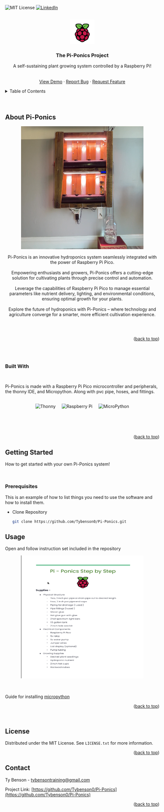 <!-- Improved compatibility of back to top link: See: https://github.com/othneildrew/Best-README-Template/pull/73 -->
<a name="readme-top"></a>
<!--
*** Thanks for checking out the Best-README-Template. If you have a suggestion
*** that would make this better, please fork the repo and create a pull request
*** or simply open an issue with the tag "enhancement".
*** Don't forget to give the project a star!
*** Thanks again! Now go create something AMAZING! :D
-->



<!-- PROJECT SHIELDS -->
<!--
*** I'm using markdown "reference style" links for readability.
*** Reference links are enclosed in brackets [ ] instead of parentheses ( ).
*** See the bottom of this document for the declaration of the reference variables
*** for contributors-url, forks-url, etc. This is an optional, concise syntax you may use.
*** https://www.markdownguide.org/basic-syntax/#reference-style-links
-->
  ![MIT License][license-shield]
  [![LinkedIn][linkedin-shield]][linkedin-url]




<!-- PROJECT LOGO -->
<br />
<div align="center">
    <img src="images/pi-removebg-preview.png" alt="Pi-image" width="80" height="80">

  <h3 align="center">The Pi-Ponics Project</h3>

  <p align="center">
    A self-sustaining plant growing system controlled by a Raspberry Pi!
    <br />
    <br />
    <br />
    <a href="#">View Demo</a>
    ·
    <a href="https://github.com/Tybenson0/Pi-Ponics/issues">Report Bug</a>
    ·
    <a href="https://github.com/Tybenson0/Pi-Ponics/pulls">Request Feature</a>
  </p>
</div>



<!-- TABLE OF CONTENTS -->
<details>
  <summary>Table of Contents</summary>
  <ol>
    <li>
      <a href="#about-the-project">About The Pi-Ponics</a>
      <ul>
        <li><a href="#built-with">Built With</a></li>
      </ul>
    </li>
    <li>
      <a href="#getting-started">Getting Started</a>
      <ul>
        <li><a href="#prerequisites">Prerequisites</a></li>
      </ul>
    </li>
    <li><a href="#usage">Usage</a></li>
    <li><a href="#license">License</a></li>
    <li><a href="#contact">Contact</a></li>
  </ol>
</details>

<br />
<br />



<!-- ABOUT THE PROJECT -->
## About Pi-Ponics
<div align="center">
<img src="images/Screenshot at 2024-01-08 14-47-46.png" alt="Pi-image" width="400" height="400" >
</div>
<p align="center"> Pi-Ponics is an innovative hydroponics system seamlessly integrated with the power of Raspberry Pi Pico. 
   <br />
     <br />
  Empowering enthusiasts and growers, Pi-Ponics offers a cutting-edge solution for cultivating plants through precise control and automation. 
   <br />
   <br />
  Leverage the capabilities of Raspberry Pi Pico to manage essential parameters like nutrient delivery, lighting, and environmental conditions, ensuring optimal growth for your plants. 
   <br />
   <br />
  Explore the future of hydroponics with Pi-Ponics – where technology and agriculture converge for a smarter, more efficient cultivation experience.</p>
   <br />
    <br />

<p align="right">(<a href="#readme-top">back to top</a>)</p>
<br />
<br />



### Built With
<br />

Pi-Ponics is made with a Raspberry Pi Pico microcontroller and peripherals, the thonny IDE, and Micropython. Along with pvc pipe, hoses, and fittings.
<br />
<br />

<div align="center">
  <img src="https://img.shields.io/badge/Thonny-IDE-red?style=for-the-badge&logo=python" alt="Thonny"> 
  &nbsp;&nbsp;&nbsp;
  <img src="https://img.shields.io/badge/Raspberry%20Pi-Compute%20Module-critical?style=for-the-badge&logo=Raspberry-Pi" alt="Raspberry Pi">
  &nbsp;&nbsp;&nbsp;
  <img src="https://img.shields.io/badge/MicroPython-Supported-blue?style=for-the-badge&logo=micropython" alt="MicroPython">
</div>
<br />
<br />
<br />
<br />


<p align="right">(<a href="#readme-top">back to top</a>)</p>



<!-- GETTING STARTED -->
## Getting Started

How to get started with your own Pi-Ponics system!

<br />

### Prerequisites

This is an example of how to list things you need to use the software and how to install them.
* Clone Repository
  ```sh
  git clone https://github.com/Tybenson0/Pi-Ponics.git
  ```




<!-- USAGE EXAMPLES -->
## Usage

Open and follow instruction set included in the repository

<div align="center">
<img src="images/Screenshot at 2024-01-08 15-05-07.png" alt="Pi-image" width="400" height="400" >
    </a>
</div>
<br />
<br />

Guide for installing <a href="https://www.raspberrypi.com/documentation/microcontrollers/micropython.html">micropython</a>


<p align="right">(<a href="#readme-top">back to top</a>)</p>




<br />

<!-- LICENSE -->
## License

Distributed under the MIT License. See `LICENSE.txt` for more information.

<p align="right">(<a href="#readme-top">back to top</a>)</p>



<!-- CONTACT -->
## Contact

Ty Benson -  tybensontraining@gmail.com

Project Link: [https://github.com/Tybenson0/Pi-Ponics](https://github.com/Tybenson0/Pi-Ponics)

<p align="right">(<a href="#readme-top">back to top</a>)</p>


<br />
<br />


[license-shield]: https://img.shields.io/github/license/othneildrew/Best-README-Template.svg?style=for-the-badge
[linkedin-shield]: https://img.shields.io/badge/-LinkedIn-black.svg?style=for-the-badge&logo=linkedin&colorB=555
[linkedin-url]: https://linkedin.com/in/ty-benson-dev/
